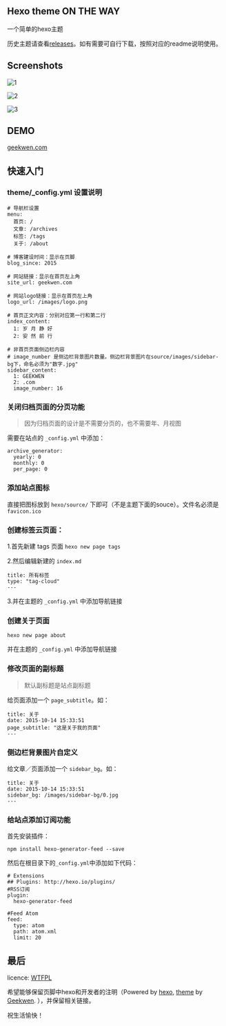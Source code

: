 ## Hexo theme ON THE WAY

一个简单的hexo主题

历史主题请查看[releases](https://github.com/geekwen/hexo-theme/releases)。如有需要可自行下载，按照对应的readme说明使用。

## Screenshots

![1](https://raw.githubusercontent.com/geekwen/hexo-theme/master/screenshot/v2/1.jpg)

![2](https://raw.githubusercontent.com/geekwen/hexo-theme/master/screenshot/v2/2.jpg)

![3](https://raw.githubusercontent.com/geekwen/hexo-theme/master/screenshot/v2/3.jpg)

## DEMO

[geekwen.com](http://geekwen.com)

## 快速入门

### theme/_config.yml 设置说明

```
# 导航栏设置
menu:
  首页: /
  文章: /archives
  标签: /tags
  关于: /about

# 博客建设时间：显示在页脚
blog_since: 2015

# 网站链接：显示在首页左上角
site_url: geekwen.com

# 网站logo链接：显示在首页左上角
logo_url: /images/logo.png

# 首页正文内容：分别对应第一行和第二行
index_content:
  1: 岁 月 静 好
  2: 安 然 前 行

# 非首页页面侧边栏内容
# image_number 是侧边栏背景图片数量。侧边栏背景图片在source/images/sidebar-bg下，命名必须为"数字.jpg"
sidebar_content:
  1: GEEKWEN
  2: .com
  image_number: 16
```

### 关闭归档页面的分页功能

> 因为归档页面的设计是不需要分页的，也不需要年、月视图

需要在站点的 `_config.yml` 中添加：

```
archive_generator:
  yearly: 0
  monthly: 0
  per_page: 0
```

### 添加站点图标

直接把图标放到 ```hexo/source/``` 下即可（不是主题下面的souce）。文件名必须是 ```favicon.ico```

### 创建标签云页面：

1.首先新建 tags 页面
``` hexo new page tags ```

2.然后编辑新建的 ```index.md```
```
title: 所有标签
type: "tag-cloud"
---
```

3.并在主题的 ```_config.yml``` 中添加导航链接

### 创建关于页面

``` hexo new page about ```

并在主题的 ```_config.yml``` 中添加导航链接

### 修改页面的副标题

> 默认副标题是站点副标题

给页面添加一个 ```page_subtitle```。如：   

```
title: 关于
date: 2015-10-14 15:33:51
page_subtitle: "这是关于我的页面"
---
```

### 侧边栏背景图片自定义

给文章／页面添加一个 ```sidebar_bg```。如：   

```
title: 关于
date: 2015-10-14 15:33:51
sidebar_bg: /images/sidebar-bg/0.jpg 
---
```

### 给站点添加订阅功能

首先安装插件：

```npm install hexo-generator-feed --save```

然后在根目录下的```_config.yml```中添加如下代码：

```
# Extensions
## Plugins: http://hexo.io/plugins/
#RSS订阅
plugin:
  hexo-generator-feed

#Feed Atom
feed:
  type: atom
  path: atom.xml
  limit: 20
```
## 最后

licence: [WTFPL](https://github.com/anak10thn/WTFPL)

希望能够保留页脚中hexo和开发者的注明（Powered by [hexo](http://hexo.io), [theme](https://github.com/geekwen/hexo-theme) by [Geekwen](http://geekwen.com). ），并保留相关链接。

祝生活愉快！
